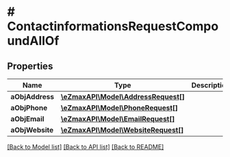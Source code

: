 # # ContactinformationsRequestCompoundAllOf

## Properties

Name | Type | Description | Notes
------------ | ------------- | ------------- | -------------
**aObjAddress** | [**\eZmaxAPI\Model\AddressRequest[]**](AddressRequest.md) |  |
**aObjPhone** | [**\eZmaxAPI\Model\PhoneRequest[]**](PhoneRequest.md) |  |
**aObjEmail** | [**\eZmaxAPI\Model\EmailRequest[]**](EmailRequest.md) |  |
**aObjWebsite** | [**\eZmaxAPI\Model\WebsiteRequest[]**](WebsiteRequest.md) |  |

[[Back to Model list]](../../README.md#models) [[Back to API list]](../../README.md#endpoints) [[Back to README]](../../README.md)
